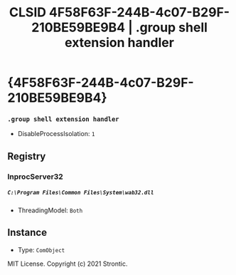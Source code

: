 ﻿---
title: "CLSID 4F58F63F-244B-4c07-B29F-210BE59BE9B4 | .group shell extension handler"
excerpt: What is COM-Object CLSID 4F58F63F-244B-4c07-B29F-210BE59BE9B4?
---

# {4F58F63F-244B-4c07-B29F-210BE59BE9B4}

### `.group shell extension handler`
* DisableProcessIsolation: `1`

## Registry


### InprocServer32

##### `C:\Program Files\Common Files\System\wab32.dll`
* ThreadingModel: `Both`

## Instance

* Type: `ComObject`

MIT License. Copyright (c) 2021 Strontic.


